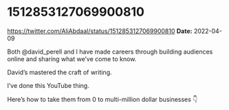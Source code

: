 # 1512853127069900810
https://twitter.com/AliAbdaal/status/1512853127069900810
**Date:** 2022-04-09

Both @david_perell and I have made careers through building audiences online and sharing what we’ve come to know. 

David’s mastered the craft of writing.

I’ve done this YouTube thing.

Here’s how to take them from 0 to multi-million dollar businesses 👇
